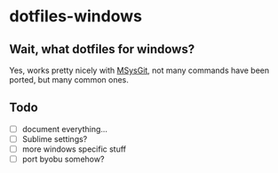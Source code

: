 

# dotfiles-windows


## Wait, what dotfiles for windows?
Yes,  works pretty nicely with [MSysGit](http://msysgit.github.io/),  not many commands have been ported, but many common ones.


## Todo
- [ ] document everything...
- [ ] Sublime settings?
- [ ] more windows specific stuff
- [ ] port byobu somehow?